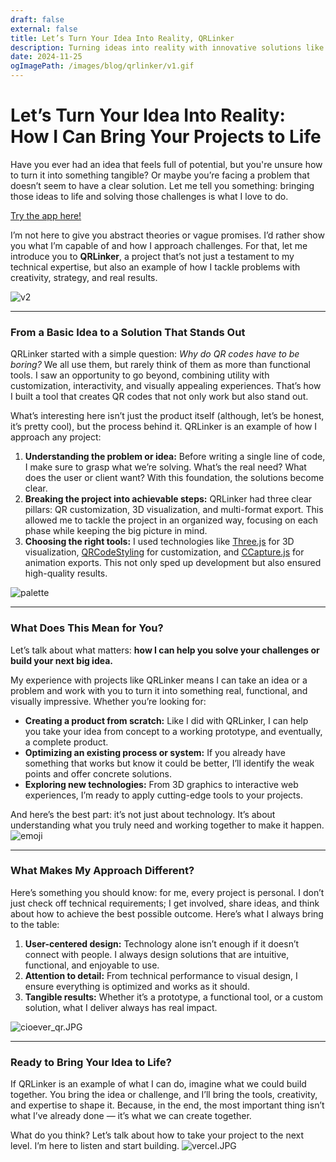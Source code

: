 ```yaml
---
draft: false
external: false
title: Let’s Turn Your Idea Into Reality, QRLinker
description: Turning ideas into reality with innovative solutions like QRLinker, custom QR codes with 3D visuals, personalization, and multi-format exports.
date: 2024-11-25
ogImagePath: /images/blog/qrlinker/v1.gif
---
```


# Let’s Turn Your Idea Into Reality: How I Can Bring Your Projects to Life

Have you ever had an idea that feels full of potential, but you're unsure how to turn it into something tangible? Or maybe you’re facing a problem that doesn’t seem to have a clear solution. Let me tell you something: bringing those ideas to life and solving those challenges is what I love to do.

[Try the app here!](https://qr-linker-blush.vercel.app/)


I’m not here to give you abstract theories or vague promises. I’d rather show you what I’m capable of and how I approach challenges. For that, let me introduce you to **QRLinker**, a project that’s not just a testament to my technical expertise, but also an example of how I tackle problems with creativity, strategy, and real results.

![v2](/images/blog/qrlinker/v2.gif)

---

### From a Basic Idea to a Solution That Stands Out

QRLinker started with a simple question: *Why do QR codes have to be boring?* We all use them, but rarely think of them as more than functional tools. I saw an opportunity to go beyond, combining utility with customization, interactivity, and visually appealing experiences. That’s how I built a tool that creates QR codes that not only work but also stand out.

What’s interesting here isn’t just the product itself (although, let’s be honest, it’s pretty cool), but the process behind it. QRLinker is an example of how I approach any project:

1. **Understanding the problem or idea:** Before writing a single line of code, I make sure to grasp what we’re solving. What’s the real need? What does the user or client want? With this foundation, the solutions become clear.
2. **Breaking the project into achievable steps:** QRLinker had three clear pillars: QR customization, 3D visualization, and multi-format export. This allowed me to tackle the project in an organized way, focusing on each phase while keeping the big picture in mind.
3. **Choosing the right tools:** I used technologies like [Three.js](https://threejs.org/) for 3D visualization, [QRCodeStyling](https://github.com/kozakdenys/qr-code-styling) for customization, and [CCapture.js](https://github.com/spite/ccapture.js/) for animation exports. This not only sped up development but also ensured high-quality results.

![palette](/images/blog/qrlinker/palette.gif)


---

### What Does This Mean for You?

Let’s talk about what matters: **how I can help you solve your challenges or build your next big idea.**

My experience with projects like QRLinker means I can take an idea or a problem and work with you to turn it into something real, functional, and visually impressive. Whether you’re looking for:

- **Creating a product from scratch:** Like I did with QRLinker, I can help you take your idea from concept to a working prototype, and eventually, a complete product.
- **Optimizing an existing process or system:** If you already have something that works but know it could be better, I’ll identify the weak points and offer concrete solutions.
- **Exploring new technologies:** From 3D graphics to interactive web experiences, I’m ready to apply cutting-edge tools to your projects.

And here’s the best part: it’s not just about technology. It’s about understanding what you truly need and working together to make it happen.
![emoji](/images/blog/qrlinker/emoji.gif)

---

### What Makes My Approach Different?

Here’s something you should know: for me, every project is personal. I don’t just check off technical requirements; I get involved, share ideas, and think about how to achieve the best possible outcome. Here’s what I always bring to the table:

1. **User-centered design:** Technology alone isn’t enough if it doesn’t connect with people. I always design solutions that are intuitive, functional, and enjoyable to use.
2. **Attention to detail:** From technical performance to visual design, I ensure everything is optimized and works as it should.
3. **Tangible results:** Whether it’s a prototype, a functional tool, or a custom solution, what I deliver always has real impact.

![cioever_qr.JPG](/images/blog/qrlinker/cioever_qr.JPG)


---

### Ready to Bring Your Idea to Life?

If QRLinker is an example of what I can do, imagine what we could build together. You bring the idea or challenge, and I’ll bring the tools, creativity, and expertise to shape it. Because, in the end, the most important thing isn’t what I’ve already done — it’s what we can create together.

What do you think? Let’s talk about how to take your project to the next level. I’m here to listen and start building.
![vercel.JPG](/images/blog/qrlinker/v2.gif)